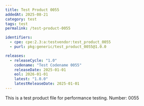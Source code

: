 ```yaml
---
title: Test Product 0055
addedAt: 2025-08-21
category: test
tags: test
permalink: /test-product-0055

identifiers:
  - cpe: cpe:2.3:a:testvendor:test_product_0055
  - purl: pkg:generic/test_product_0055@1.0.0

releases:
  - releaseCycle: "1.0"
    codename: "Test Codename 0055"
    releaseDate: 2025-01-01
    eol: 2026-01-01
    latest: "1.0.0"
    latestReleaseDate: 2025-01-01
---
```


This is a test product file for performance testing. Number: 0055
